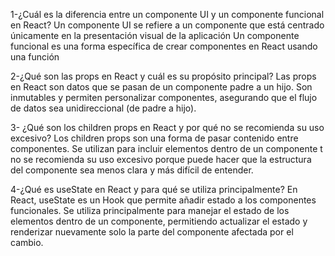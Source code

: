 1-¿Cuál es la diferencia entre un componente UI y un componente funcional en React?
Un componente UI se refiere a un componente que está centrado únicamente en la presentación visual de la aplicación
Un componente funcional es una forma específica de crear componentes en React usando una función

2-¿Qué son las props en React y cuál es su propósito principal?
Las props en React son datos que se pasan de un componente padre a un hijo. Son inmutables y permiten personalizar componentes, asegurando que el flujo de datos sea unidireccional (de padre a hijo).

3- ¿Qué son los children props en React y por qué no se recomienda su uso excesivo?
Los children props son una forma de pasar contenido entre componentes.
Se utilizan para incluir elementos dentro de un componente t no se recomienda su uso excesivo porque puede hacer que la estructura del componente sea menos clara y más difícil de entender.

4-¿Qué es useState en React y para qué se utiliza principalmente?
En React, useState es un Hook que permite añadir estado a los componentes funcionales. Se utiliza principalmente para manejar el estado de los elementos dentro de un componente, permitiendo actualizar el estado y renderizar nuevamente solo la parte del componente afectada por el cambio.
